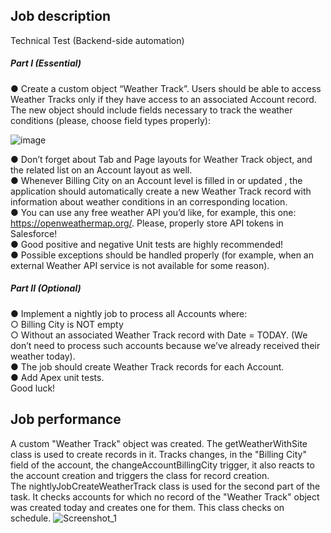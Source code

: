 ## Job description
Technical Test (Backend-side
automation)  
##### Part I (Essential)    
● Create a custom object “Weather Track”. Users should be able to access Weather
Tracks only if they have access to an associated Account record. The new object
should include fields necessary to track the weather conditions (please, choose field
types properly):

![image](https://user-images.githubusercontent.com/84872903/139049246-dfe43ad6-dfed-4cf7-83ac-8b7be5a56a95.png)

● Don’t forget about Tab and Page layouts for Weather Track object, and the related
list on an Account layout as well.  
● Whenever Billing City on an Account level is filled in or updated , the application
should automatically create a new Weather Track record with information about
weather conditions in an corresponding location.  
● You can use any free weather API you’d like, for example, this one:
https://openweathermap.org/. Please, properly store API tokens in Salesforce!  
● Good positive and negative Unit tests are highly recommended!  
● Possible exceptions should be handled properly (for example, when an external
Weather API service is not available for some reason).  
##### Part II (Optional)  
● Implement a nightly job to process all Accounts where:  
○ Billing City is NOT empty  
○ Without an associated Weather Track record with Date = TODAY. (We don’t
need to process such accounts because we’ve already received their weather
today).  
● The job should create Weather Track records for each Account.  
● Add Apex unit tests.  
Good luck!  
## Job performance
A custom "Weather Track" object was created.  The getWeatherWithSite class is used to create records in it. Tracks changes, in the "Billing City" field of the account, the changeAccountBillingCity trigger, it also reacts to the account creation and triggers the class for record creation.  
The nightlyJobCreateWeatherTrack class is used for the second part of the task. It checks accounts for which no record of the "Weather Track" object was created today and creates one for them. This class checks on schedule.
![Screenshot_1](https://user-images.githubusercontent.com/84872903/139051606-12f55790-a137-47c1-8458-9366c1c6439c.png)
